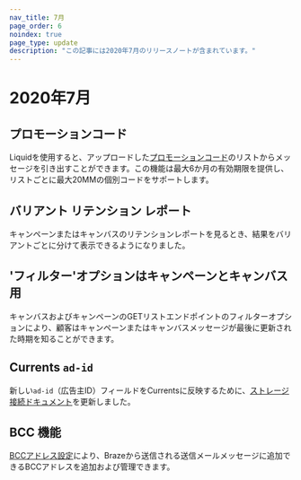```yaml
--- 
nav_title: 7月
page_order: 6
noindex: true
page_type: update
description: "この記事には2020年7月のリリースノートが含まれています。"
---
```

# 2020年7月

## プロモーションコード

Liquidを使用すると、アップロードした[プロモーションコード][1]のリストからメッセージを引き出すことができます。この機能は最大6か月の有効期限を提供し、リストごとに最大20MMの個別コードをサポートします。

## バリアント リテンション レポート

キャンペーンまたはキャンバスのリテンションレポートを見るとき、結果をバリアントごとに分けて表示できるようになりました。 

## 'フィルター'オプションはキャンペーンとキャンバス用

キャンバスおよびキャンペーンのGETリストエンドポイントのフィルターオプションにより、顧客はキャンペーンまたはキャンバスメッセージが最後に更新された時期を知ることができます。

## Currents `ad-id`

新しい`ad-id`（広告主ID）フィールドをCurrentsに反映するために、[ストレージ接続ドキュメント][4]を更新しました。

## BCC 機能

[BCCアドレス設定][5]により、Brazeから送信される送信メールメッセージに追加できるBCCアドレスを追加および管理できます。	

[1]: {{site.baseurl}}/user_guide/personalization_and_dynamic_content/promotion_codes/#promotion-codes
[2]: {{site.baseurl}}/user_guide/engagement_tools/campaigns/testing_and_more/retention_reports/
[3]: {{site.baseurl}}/user_guide/engagement_tools/canvas/retention_reports/
[4]: {{site.baseurl}}/user_guide/data_and_analytics/braze_currents/event_glossary/message_engagement_events/#content-card-click-events
[5]: {{site.baseurl}}/user_guide/administrative/app_settings/email_settings/